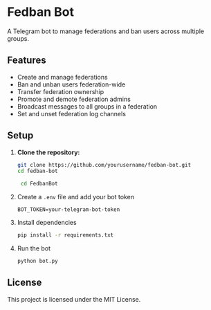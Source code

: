 # Fedban Bot

A Telegram bot to manage federations and ban users across multiple groups.

## Features

- Create and manage federations
- Ban and unban users federation-wide
- Transfer federation ownership
- Promote and demote federation admins
- Broadcast messages to all groups in a federation
- Set and unset federation log channels

## Setup

1. **Clone the repository:**
   ```bash
   git clone https://github.com/yourusername/fedban-bot.git
   cd fedban-bot

    cd FedbanBot
    ```

2. Create a `.env` file and add your bot token
    ```env
    BOT_TOKEN=your-telegram-bot-token
    ```

3. Install dependencies
    ```sh
    pip install -r requirements.txt
    ```

4. Run the bot
    ```sh
    python bot.py
    ```

## License

This project is licensed under the MIT License.
